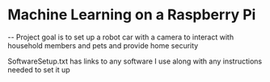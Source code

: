 # Machine Learning on a Raspberry Pi

-- Project goal is to set up a robot car with a camera to interact with household members and pets and provide home security

SoftwareSetup.txt has links to any software I use along with any instructions needed to set it up
